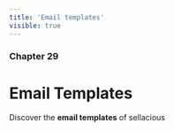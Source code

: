 ```yaml
---
title: 'Email templates'
visible: true
---
```


### Chapter 29

# Email Templates

Discover the **email templates** of sellacious 

